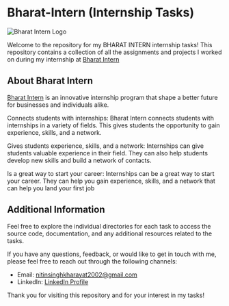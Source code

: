 # Bharat-Intern (Internship Tasks)


![Bharat Intern Logo](https://www.google.com/url?sa=i&url=https%3A%2F%2Fin.linkedin.com%2Fcompany%2Fbharat-intern&psig=AOvVaw2mxr_lvResNrK4bhkMJ22m&ust=1695069706584000&source=images&cd=vfe&opi=89978449&ved=0CBAQjRxqFwoTCNDe9-3AsoEDFQAAAAAdAAAAABAE)

Welcome to the repository for my BHARAT INTERN internship tasks! This repository contains a collection of all the assignments and projects I worked on during my internship at [Bharat Intern](https://bharatintern.live/)

## About Bharat Intern

[Bharat Intern](https://bharatintern.live/) is an innovative internship program that shape a better future for businesses and individuals alike.

Connects students with internships: Bharat Intern connects students with internships in a variety of fields. This gives students the opportunity to gain experience, skills, and a network.

Gives students experience, skills, and a network: Internships can give students valuable experience in their field. They can also help students develop new skills and build a network of contacts.

Is a great way to start your career: Internships can be a great way to start your career. They can help you gain experience, skills, and a network that can help you land your first job

## Additional Information

Feel free to explore the individual directories for each task to access the source code, documentation, and any additional resources related to the tasks.

If you have any questions, feedback, or would like to get in touch with me, please feel free to reach out through the following channels:

- Email: nitinsinghkharayat2002@gmail.com
- LinkedIn: [LinkedIn Profile](https://www.linkedin.com/in/nitin-singh-866536286)

Thank you for visiting this repository and for your interest in my tasks!
